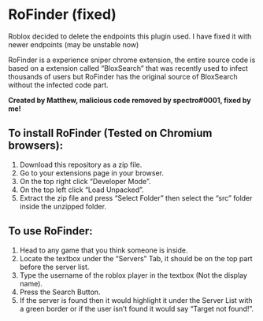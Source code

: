 # RoFinder (fixed)

Roblox decided to delete the endpoints this plugin used. I have fixed it with newer endpoints (may be unstable now)

RoFinder is a experience sniper chrome extension, the entire source code is based on a extension called “BloxSearch” that was recently used to infect thousands of users but RoFinder has the original source of BloxSearch without the infected code part.

**Created by Matthew, malicious code removed by spectro#0001, fixed by me!**

## To install RoFinder (Tested on Chromium browsers):
  1. Download this repository as a zip file.
  1. Go to your extensions page in your browser.
  2. On the top right click “Developer Mode”.
  3. On the top left click “Load Unpacked”.
  4. Extract the zip file and press “Select Folder” then select the “src” folder inside the unzipped folder.
 
## To use RoFinder:
  1. Head to any game that you think someone is inside.
  2. Locate the textbox under the “Servers” Tab, it should be on the top part before the server list.
  3. Type the username of the roblox player in the textbox (Not the display name).
  4. Press the Search Button.
  5. If the server is found then it would highlight it under the Server List with a green border or if the user isn’t found it would say “Target not found!”.
